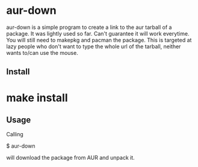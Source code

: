 aur-down
========

aur-down is a simple program to create a link to the aur tarball of a 
package. It was lightly used so far. Can't guarantee it will work
everytime. You will still need to makepkg and pacman the package.
This is targeted at lazy people who don't want to type the whole
url of the tarball, neither wants to/can use the mouse.

Install
-------

# make install

Usage
-----

Calling

$ aur-down <package>

will download the package from AUR and unpack it.

